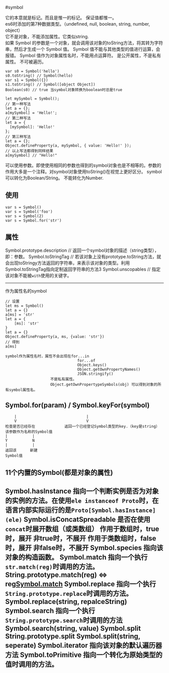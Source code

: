 #symbol

它的本意就是标记。而且是惟一的标记。
保证值都惟一。  
es6时添加的第7种数据类型。（undefined, null, boolean, string, number, object）  
它不是对象，不能添加属性。它类似string.  
如果 Symbol 的参数是一个对象，就会调用该对象的toString方法，将其转为字符串，然后才生成一个 Symbol 值。
Symbol 值不能与其他类型的值进行运算，会报错。
Symbol 值作为对象属性名时，不能用点运算符。
    是公开属性，不是私有属性。
    不可被遍历。

```
var s0 = Symbol('hello')
s0.toString() // Symbol(hello)
var s1 = Symbol({})
s1.toString() // Symbol([object Object])
Boolean(s0) // true 当symbol对象转换为boolean时总是true
```

```
let mySymbol = Symbol();
// 第一种写法
let a = {};
a[mySymbol] = 'Hello!';
// 第二种写法
let a = {
  [mySymbol]: 'Hello!'
};
// 第三种写法
let a = {};
Object.defineProperty(a, mySymbol, { value: 'Hello!' });
// 以上写法都得到同样结果
a[mySymbol] // "Hello!"
```


可以使用参数。即使使用相同的参数也得到的symbol对象也是不相等的。参数的作用大多是一个注释。对symbol对象使用toString()在视觉上更好区分。
symbol可以转化为Boolean/String。
        不能转化为Number.

## 使用

    var s = Symbol()
    var s = Symbol('foo')
    var s = Symbol(2)
    var s = Symbol.for('str')

## 属性
Symbol.prototype.description // 返回一个symbol对象的描述（string类型），即：参数。
Symbol.toStringTag // 若该对象上没有prototype.toString方法，就会出现toStringy方法返回的字符串，来表示该对象的类型。利用Symbol.toStringTag指向定制返回字符串的方法3
Symbol.unscopables // 指定该对象不能被`with`使用的关键字。































-----------------
作为属性名的symbol

    // 设置
    let ms = Symbol()
    let a = {}
    a[ms] = 'str'
    let a = {
        [ms]: 'str'
    }
    let a = {}
    Object.defineProperty(a, ms, {value: 'str'})
    // 得到
    a[ms]

    symbol作为属性名时，属性不会出现在for...in
                                    for...of
                                    Object.keys()
                                    Object.getOwnPropertyNames()
                                    JSON.stringify()
                        不是私有属性。
                        Object.getOwnPropertypeSymbols(obj) 可以得到对象的所有symbol属性名。
## Symbol.for(param) / Symbol.keyFor(symbol)
        |                               |
        V                               V
    检查是否已经存在             返回一个已经登记Symbol类型的key.（key是string）
    该参数作为名称的Symbol值
    |           |
    Y           N
    |           |
    返回该      新建
    Symbol值

## 11个内置的Symbol(都是对象的属性)
Symbol.hasInstance 指向一个判断实例是否为对象的实例的方法。在使用`ele instanceof Proto`时，在语言内部实际运行的是`Proto[Symbol.hasInstance](ele)`
Symbol.isConcatSpreadable 是否在使用`concat`时展开数组（或类数组）
                            作用于数组时，true时，展开
                                        非true时，不展开
                            作用于类数组时，false时，展开
                                            非false时，不展开
Symbol.species 指向该对象的构造函数。
Symbol.match 指向一个执行`str.match(reg)`时调用的方法。
            String.prototype.match(reg) <=> reg[Symbol.match](str)
Symbol.replace 指向一个执行`String.prototype.replace`时调用的方法。
                Symbol.replace(string, repalceString)
Symbol.search  指向一个执行`String.prototype.search`时调用的方法
                Symbol.search(string, value)
Symbol.split String.prototype.split
            Symbol.split(string, seperate)
Symbol.iterator 指向该对象的默认遍历器方法
Symbol.toPrimitive 指向一个转化为原始类型的值时调用的方法。
-----------------

